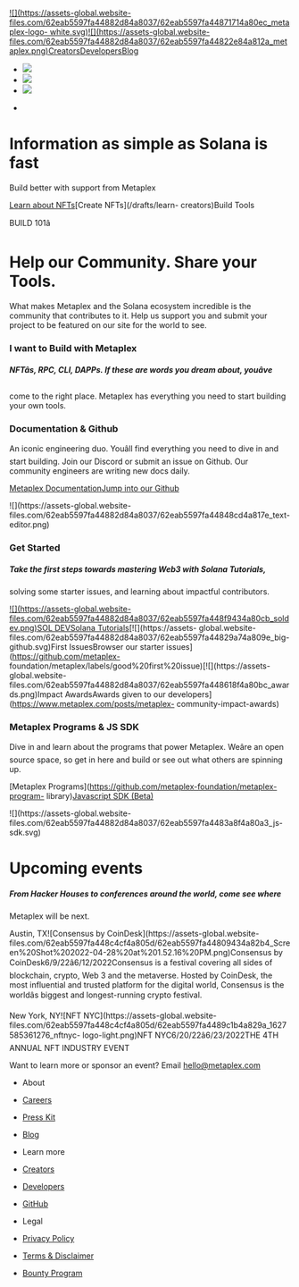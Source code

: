 [![](https://assets-global.website-
files.com/62eab5597fa44882d84a8037/62eab5597fa44871714a80ec_metaplex-logo-
white.svg)![](https://assets-global.website-
files.com/62eab5597fa44882d84a8037/62eab5597fa44822e84a812a_metaplex.png)](/)[Creators](https://studio.metaplex.com)[Developers](https://docs.metaplex.com/)[Blog](/blog)

  * [![](https://assets-global.website-files.com/62eab5597fa44882d84a8037/63010f29c32fa7736205aeb6_2021%20Twitter%20logo%20-%20white%201.png)](https://twitter.com/metaplex)
  * [![](https://assets-global.website-files.com/62eab5597fa44882d84a8037/63010f41510a18d2a0b66509_Instagram_Glyph_White%201.png)](https://www.instagram.com/metaplex/)
  * [![](https://assets-global.website-files.com/62eab5597fa44882d84a8037/63010ed7148cfc1c5bd31a7e_dicord%20logo%201.svg)](https://discord.gg/metaplex)

+

# Information as simple as Solana is fast  

Build better with support from Metaplex

[Learn about NFTs](/drafts/learn-collectors)[Create NFTs](/drafts/learn-
creators)Build Tools

BUILD 101â

# **Help our Community. Share your Tools.**

What makes Metaplex and the Solana ecosystem incredible is the community that
contributes to it. Help us support you and submit your project to be featured
on our site for the world to see.

### I want to Build with Metaplex

##### NFTâs, RPC, CLI, DAPPs. If these are words you dream about, youâve
come to the right place. Metaplex has everything you need to start building
your own tools.  

### Documentation & Github

An iconic engineering duo. Youâll find everything you need to dive in and
start building. Join our Discord or submit an issue on Github. Our community
engineers are writing new docs daily.

[Metaplex Documentation](https://docs.metaplex.com/)[Jump into our
Github](https://github.com/metaplex)

![](https://assets-global.website-
files.com/62eab5597fa44882d84a8037/62eab5597fa44848cd4a817e_text-editor.png)

### Get Started

##### Take the first steps towards mastering Web3 with Solana Tutorials,
solving some starter issues, and learning about impactful contributors.  

[![](https://assets-global.website-
files.com/62eab5597fa44882d84a8037/62eab5597fa448f9434a80cb_soldev.png)SOL
DEVSolana Tutorials](https://www.soldev.app/)[![](https://assets-
global.website-
files.com/62eab5597fa44882d84a8037/62eab5597fa44829a74a809e_big-
github.svg)First IssuesBrowser our starter
issues](https://github.com/metaplex-
foundation/metaplex/labels/good%20first%20issue)[![](https://assets-
global.website-
files.com/62eab5597fa44882d84a8037/62eab5597fa448618f4a80bc_awards.png)Impact
AwardsAwards given to our developers](https://www.metaplex.com/posts/metaplex-
community-impact-awards)

### Metaplex Programs & JS SDK

Dive in and learn about the programs that power Metaplex. Weâre an open
source space, so get in here and build or see out what others are spinning up.

[Metaplex Programs](https://github.com/metaplex-foundation/metaplex-program-
library)[Javascript SDK (Beta)](https://github.com/metaplex-foundation/js)

![](https://assets-global.website-
files.com/62eab5597fa44882d84a8037/62eab5597fa4483a8f4a80a3_js-sdk.svg)

# Upcoming events

##### From Hacker Houses to conferences around the world, come see where
Metaplex will be next.  

Austin, TX![Consensus by CoinDesk](https://assets-global.website-
files.com/62eab5597fa448c4cf4a805d/62eab5597fa44809434a82b4_Screen%20Shot%202022-04-28%20at%201.52.16%20PM.png)Consensus
by CoinDesk6/9/22â6/12/2022Consensus is a festival covering all sides of
blockchain, crypto, Web 3 and the metaverse. Hosted by CoinDesk, the most
influential and trusted platform for the digital world, Consensus is the
worldâs biggest and longest-running crypto festival.

New York, NY![NFT NYC](https://assets-global.website-
files.com/62eab5597fa448c4cf4a805d/62eab5597fa4489c1b4a829a_1627585361276_nftnyc-
logo-light.png)NFT NYC6/20/22â6/23/2022THE 4TH ANNUAL NFT INDUSTRY EVENT

Want to learn more or sponsor an event? Email
[hello@metaplex.com](mailto:hello@metaplex.com)

  * About

  * [Careers](https://apply.workable.com/metaplex-studios/)
  * [Press Kit](/press)
  * [Blog](/blog)

  * Learn more

  * [Creators](https://studio.metaplex.com/)
  * [Developers](https://docs.metaplex.com/)
  * [GitHub](https://github.com/metaplex-foundation)

  * Legal

  * [Privacy Policy](/privacy-policy)
  * [Terms & Disclaimer](/terms-disclaimer)
  * [Bounty Program](/bounty-program)

